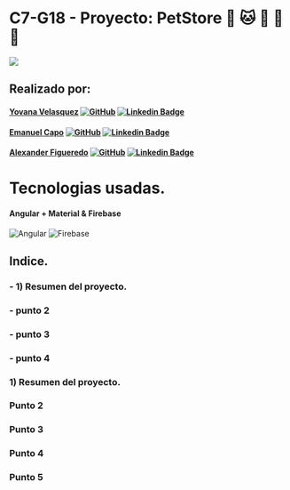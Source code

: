 # C7-G18 - Proyecto:     PetStore 🐶 🐱 🐹 🐰 🐠

![](https://firebasestorage.googleapis.com/v0/b/petstore-75ed1.appspot.com/o/readme%2F1.png?alt=media&token=ee9565eb-10d5-49ff-b402-dba9bf042456)

## Realizado por:
#### [Yovana Velasquez](https://github.com/yovana888) [![GitHub](https://imgs.search.brave.com/ojt2zADYb9mHxXGgZq6AdlwWK5tZRwX6M_3MJ6UVTVU/rs:fit:36:225:1/g:ce/aHR0cHM6Ly90c2Uz/Lm1tLmJpbmcubmV0/L3RoP2lkPU9JUC5C/TDBoZEVuTnVOLXkw/Y29DdjRnTVRRQUFB/QSZwaWQ9QXBp)](https://github.com/yovana888) [![Linkedin Badge](https://img.shields.io/badge/-LinkedIn-blue?style=flat-square&logo=Linkedin&logoColor=white&link=https://www.linkedin.com/in/pierina-montalva-fatur/)](https://www.linkedin.com/in/yovana-velasquez-cruz-a788bb142/)  

#### [Emanuel Capo](https://github.com/Emanuel-Capo) [![GitHub](https://imgs.search.brave.com/ojt2zADYb9mHxXGgZq6AdlwWK5tZRwX6M_3MJ6UVTVU/rs:fit:36:225:1/g:ce/aHR0cHM6Ly90c2Uz/Lm1tLmJpbmcubmV0/L3RoP2lkPU9JUC5C/TDBoZEVuTnVOLXkw/Y29DdjRnTVRRQUFB/QSZwaWQ9QXBp)](https://github.com/Emanuel-Capo) [![Linkedin Badge](https://img.shields.io/badge/-LinkedIn-blue?style=flat-square&logo=Linkedin&logoColor=white&link=https://www.linkedin.com/in/pierina-montalva-fatur/)](https://www.linkedin.com/in/emanuel-capo/) 

#### [Alexander Figueredo](https://github.com/Alexander2378) [![GitHub](https://imgs.search.brave.com/ojt2zADYb9mHxXGgZq6AdlwWK5tZRwX6M_3MJ6UVTVU/rs:fit:36:225:1/g:ce/aHR0cHM6Ly90c2Uz/Lm1tLmJpbmcubmV0/L3RoP2lkPU9JUC5C/TDBoZEVuTnVOLXkw/Y29DdjRnTVRRQUFB/QSZwaWQ9QXBp)](https://github.com/Alexander2378) [![Linkedin Badge](https://img.shields.io/badge/-LinkedIn-blue?style=flat-square&logo=Linkedin&logoColor=white&link=https://www.linkedin.com/in/pierina-montalva-fatur/)](https://www.linkedin.com/in/alexander-figueredo-48b89a132/) 


# Tecnologias usadas. 

#### Angular + Material  & Firebase
![Angular](https://img.icons8.com/color/48/000000/angularjs.png) ![Firebase](https://imgs.search.brave.com/vYIxRwKn61ZnnD8QW3tb8mHI3mpMgdGHXDfHUQAnEms/rs:fit:48:48:1/g:ce/aHR0cHM6Ly93d3cu/c2hhcmVpY29uLm5l/dC9kYXRhLzQ4eDQ4/LzIwMTYvMDcvMDgv/MTE3NTQ4X2dvb2ds/ZV81MTJ4NTEyLnBu/Zw)

 ## Indice.
 ### - 1) Resumen del proyecto.
 ### - punto 2
 ### - punto 3
 ### - punto 4
 
### 1) Resumen del proyecto.
 
### Punto 2
 
### Punto 3
 
### Punto 4
 
### Punto 5
 
 
 
 
